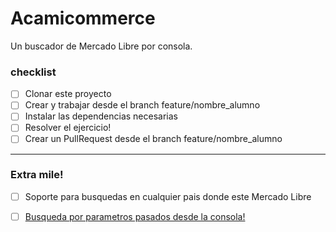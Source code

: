 # Acamicommerce
Un buscador de Mercado Libre por consola.

### checklist
- [ ] Clonar este proyecto
- [ ] Crear y trabajar desde el branch feature/nombre_alumno
- [ ] Instalar las dependencias necesarias
- [ ] Resolver el ejercicio!
- [ ] Crear un PullRequest desde el branch feature/nombre_alumno

___

### Extra mile!
- [ ] Soporte para busquedas en cualquier pais donde este Mercado Libre
- [ ] [Busqueda por parametros pasados desde la consola!](https://nodejs.org/docs/latest/api/process.html#process_process_argv)


